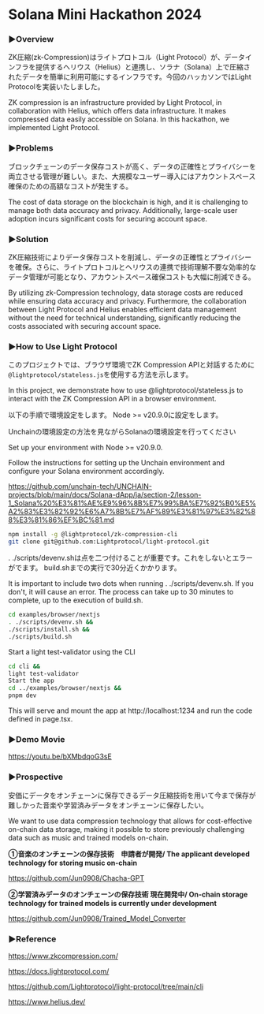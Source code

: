 # Solana Mini Hackathon 2024

### ▶︎Overview
ZK圧縮(zk-Compression)はライトプロトコル（Light Protocol）が、データインフラを提供するヘリウス（Helius）と連携し、ソラナ（Solana）上で圧縮されたデータを簡単に利用可能にするインフラです。今回のハッカソンではLight Protocolを実装いたしました。

ZK compression is an infrastructure provided by Light Protocol, in collaboration with Helius, which offers data infrastructure. It makes compressed data easily accessible on Solana. In this hackathon, we implemented Light Protocol.

### ▶︎Problems
ブロックチェーンのデータ保存コストが高く、データの正確性とプライバシーを両立させる管理が難しい。また、大規模なユーザー導入にはアカウントスペース確保のための高額なコストが発生する。

The cost of data storage on the blockchain is high, and it is challenging to manage both data accuracy and privacy. Additionally, large-scale user adoption incurs significant costs for securing account space.

### ▶︎Solution
ZK圧縮技術によりデータ保存コストを削減し、データの正確性とプライバシーを確保。さらに、ライトプロトコルとヘリウスの連携で技術理解不要な効率的なデータ管理が可能となり、アカウントスペース確保コストも大幅に削減できる。

By utilizing zk-Compression technology, data storage costs are reduced while ensuring data accuracy and privacy. Furthermore, the collaboration between Light Protocol and Helius enables efficient data management without the need for technical understanding, significantly reducing the costs associated with securing account space.

### ▶︎How to Use Light Protocol
このプロジェクトでは、ブラウザ環境でZK Compression APIと対話するために`@lightprotocol/stateless.js`を使用する方法を示します。

In this project, we demonstrate how to use @lightprotocol/stateless.js to interact with the ZK Compression API in a browser environment.

以下の手順で環境設定をします。
Node >= v20.9.0に設定をします。

Unchainの環境設定の方法を見ながらSolanaの環境設定を行ってください

Set up your environment with Node >= v20.9.0.

Follow the instructions for setting up the Unchain environment and configure your Solana environment accordingly.

https://github.com/unchain-tech/UNCHAIN-projects/blob/main/docs/Solana-dApp/ja/section-2/lesson-1_Solana%20%E3%81%AE%E9%96%8B%E7%99%BA%E7%92%B0%E5%A2%83%E3%82%92%E6%A7%8B%E7%AF%89%E3%81%97%E3%82%88%E3%81%86%EF%BC%81.md

```bash
npm install -g @lightprotocol/zk-compression-cli
git clone git@github.com:Lightprotocol/light-protocol.git
```

. ./scripts/devenv.shは点を二つ付けることが重要です。これをしないとエラーがでます。
build.shまでの実行で30分近くかかります。

It is important to include two dots when running . ./scripts/devenv.sh. If you don't, it will cause an error. The process can take up to 30 minutes to complete, up to the execution of build.sh.

```bash
cd examples/browser/nextjs
. ./scripts/devenv.sh &&
./scripts/install.sh &&
./scripts/build.sh
```

Start a light test-validator using the CLI
```bash
cd cli &&
light test-validator
Start the app
cd ../examples/browser/nextjs &&
pnpm dev
```

This will serve and mount the app at http://localhost:1234 and run the code defined in page.tsx.

### ▶︎Demo Movie

https://youtu.be/bXMbdqoG3sE

### ▶︎Prospective
安価にデータをオンチェーンに保存できるデータ圧縮技術を用いて今まで保存が難しかった音楽や学習済みデータをオンチェーンに保存したい。

We want to use data compression technology that allows for cost-effective on-chain data storage, making it possible to store previously challenging data such as music and trained models on-chain.

**①音楽のオンチェーンの保存技術　申請者が開発/ The applicant developed technology for storing music on-chain**

https://github.com/Jun0908/Chacha-GPT

**②学習済みデータのオンチェーンの保存技術 現在開発中/ On-chain storage technology for trained models is currently under development**

https://github.com/Jun0908/Trained_Model_Converter

### ▶︎Reference

https://www.zkcompression.com/

https://docs.lightprotocol.com/

https://github.com/Lightprotocol/light-protocol/tree/main/cli

https://www.helius.dev/
